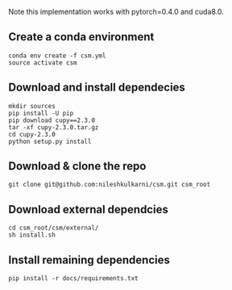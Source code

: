 Note this implementation works with pytorch=0.4.0 and cuda8.0.
## Create a conda environment

```
conda env create -f csm.yml
source activate csm
```

## Download and install dependecies
```
mkdir sources
pip install -U pip
pip download cupy==2.3.0
tar -xf cupy-2.3.0.tar.gz
cd cupy-2.3.0
python setup.py install
```

## Download & clone the repo
```
git clone git@github.com:nileshkulkarni/csm.git csm_root
```


## Download external dependcies
```
cd csm_root/csm/external/
sh install.sh
```

## Install remaining dependencies
```
pip install -r docs/requirements.txt
```




